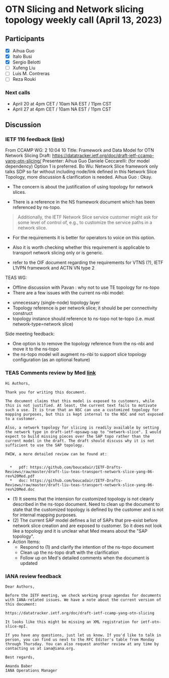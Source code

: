 # OTN Slicing and Network slicing topology weekly call (April 13, 2023)

## Participants

- [x] Aihua Guo
- [x] Italo Busi
- [x] Sergio Belotti
- [ ] Xufeng Liu
- [ ] Luis M. Contreras
- [ ] Reza Rouki

### Next calls

- April 20 at 4pm CET / 10am NA EST / 11pm CST
- April 27 at 4pm CET / 10am NA EST / 11pm CST

## Discussion

### IETF 116 feedback ([link](https://datatracker.ietf.org/doc/minutes-116-ccamp-202303290030/))
From CCAMP WG:
2 10:04 10 Title: Framework and Data Model for OTN Network Slicing
Draft:
https://datatracker.ietf.org/doc/draft-ietf-ccamp-yang-otn-slicing/
Presenter: Aihua Guo
Daniele Ceccarelli: (for model dependency) Option 1 is preferred.
Bo Wu: Network Slice framework only talks SDP so far without
including node/link defined in this Network Slice Topology, more
discussion & clarification is needed.
Aihua Guo : Okay.

* The concern is about the justification of using topology for network slices. 

* There is a reference in the NS framework document which has been referenced by ns-topo. 

> Additionally, the IETF
> Network Slice service customer might ask for some level of control
> of, e.g., to customize the service paths in a network slice.

* For the requirements it is better for operators to voice on this option.

* Also it is worth checking whether this requirement is applicable to transport network slicing only or is generic.
- refer to the OIF document regarding the requirements for VTNS (?),  IETF L1VPN framework and ACTN VN type 2

TEAS WG:
* Offline discussion with Pavan : why not to use TE topology for ns-topo
* There are a few issues with the current ns-nbi model:
 - unnecessary (single-node) topology layer
 - Topology reference is per network slice; it should be per connectivity construct
 - topology instance should reference to ns-topo not te-topo (i.e. must network-type=network slice)

Side meeting feedback:
* One option is to remove the topology reference from the ns-nbi and move it to the ns-topo
* the ns-topo model will augment ns-nbi to support slice topology configuration (as an optional feature)

### TEAS Comments review by Med [link](https://mailarchive.ietf.org/arch/msg/teas/O9y1pQ6BOGqQqKztKHxn5o9nnl8/)
~~~
Hi Authors,

Thank you for writing this document.

The document claims that this model is exposed to customers, while this is not justified. At least, the current text fails to motivate such a use. It is true that an NSC can use a customized topology for mapping purposes, but this is kept internal to the NSC and not exposed to a customer.

Also, a network topology for slicing is readily available by setting the network type in draft-ietf-opsawg-sap to "network-slice". I would expect to build missing pieces over the SAP topo rather than the current model in the draft. The draft should discuss why it is not sufficient to use the SAP topology.

FWIW, a more detailed review can be found at:


  *   pdf: https://github.com/boucadair/IETF-Drafts-Reviews/raw/master/draft-liu-teas-transport-network-slice-yang-06-rev%20Med.pdf
  *   doc: https://github.com/boucadair/IETF-Drafts-Reviews/raw/master/draft-liu-teas-transport-network-slice-yang-06-rev%20Med.doc
~~~

* (1) It seems that the intension for customized topology is not clearly described in the ns-topo document. Need to clean up the document to state that the customized topology is defined by the customer and is not for internal mapping purposes.
* (2) The current SAP model defines a list of SAPs that pre-exist before network slice creation and are exposed to customer. So it does not look like a topology and it is unclear what Med means about the "SAP topology". 
* Action Items:
  - Respond to (1) and clarify the intention of the ns-topo document
  - Clean up the ns-topo draft with the clarification
  - Follow up on Med's detailed comments when the document is updated

### IANA review feedback
~~~
Dear Authors,

Before the IETF meeting, we check working group agendas for documents with IANA-related issues. We have a note about the current version of this document:

https://datatracker.ietf.org/doc/draft-ietf-ccamp-yang-otn-slicing

It looks like this might be missing an XML registration for ietf-otn-slice-mpI.

If you have any questions, just let us know. If you'd like to talk in person, you can find us next to the RFC Editor's table from Monday through Thursday. You can also request another review at any time by contacting us at iana@iana.org.

Best regards,

Amanda Baber
IANA Operations Manager
~~~
